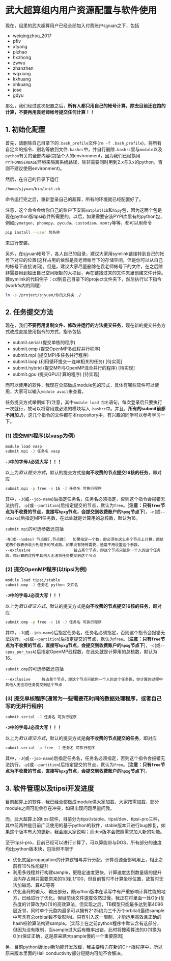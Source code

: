 # 武大超算组内用户资源配置与软件使用

现在，组里的武大超算用户已经全部加入付费账户sjyuan之下，包括
- weiqingzhou_2017
- pflv
- xtyang
- plzhao
- hxzhong
- zwwu
- zhanzhen
- wqxiong
- kxhuang
- xhkuang
- jose
- gdyu

那么，我们经过这次配置之后，**所有人都只用自己的帐号计算，除去目前还在跑的计算，不要再用袁老师帐号提交任何计算！！**

## 1. 初始化配置

首先，请删除自己目录下的`.bash_profile`文件(`rm -f .bash_profile`)，将所有自定义的指令、别名等放到文件`.bashrc`中，并自行删除`.bashrc`里与`module`以及`python`有关的全部内容(包括个人的environment，因为我们已经换用`PYTHONUSERBASE`环境来隔离系统路径，除非需要同时用到2.x与3.x的python，否则不建议使用environment)。

然后，在自己的目录下运行
```bash
/home/sjyuan/bin/init.sh
```
命令运行完之后，重新登录自己的超算，所有的环境就已经配置好了。

注意，这个命令会给你自己的账户下安装`matplotlib`和`h5py`包，因为这两个包是现在python版tipsi软件所需要的。以后，如果需要安装PYPI库里有的python包，例如`pymatgen`、`phonopy`、`pycuda`、`custodian`、`monty`等等，都可以用命令
```bash
pip install --user 包名称
```
来进行安装。

另外，在sjyuan帐号下，各人自己的目录，建议大家用symlink链接转到自己的帐号下对应的位置(这样占用的依然是袁老师帐号下的存储空间，但是你可以从自己的帐号下直接访问)。但是，建议大家尽量删除在袁老师帐号下的文件，在之后除非需要用到超出自己空间限额的大项目，再在链接过来的文件夹里创建文件计算。建symlink的代码例子：cd到自己目录下的project文件夹下，然后执行以下指令(workfs内的同理)
```bash
ln -s /project/sjyuan/你的文件夹 ./
```

## 2. 任务提交方法

现在，我们**不要再用复制文件、修改并运行的方法提交任务**，现在新的提交任务方式改成直接使用指令的方式，指令包括
- submit.serial (提交单核的程序)
- submit.omp    (提交OpenMP多线程并行程序)
- submit.mpi    (提交MPI多任务并行程序)
- submit.loop   (利用循环提交一连串相关的任务) [待实现]
- submit.hybrid (提交MPI与OpenMP混合并行的程序) [待实现]
- submit.gpu    (提交GPU计算的程序) [待实现]

而可以使用的软件，我现在全部做成module包的形式，具体有哪些软件可以使用，大家可以输入`module avail`来查看。

任务提交方式举例如下(注意，其中`module load 包名`语句，每次登录后只要执行一次就行，故可以将常用或必须的模块写入`.bashrc`中。并且，**所有的submit前都不用加./**)，这几个指令的文件都在本repository中，有兴趣的同学可以参考学习一下。
### (1) 提交MPI程序(以vasp为例)
```bash
module load vasp
submit.mpi -J 任务名 vasp
```
**`-J`中的字母J必须大写！！！**

以上为*默认提交方式*，默认的提交方式是**向不收费的节点提交16核的任务**，即对应
```bash
submit.mpi -p free -n 16 -J 任务名 可执行程序
```
其中，`-J`(或`--job-name`)后指定任务名，任务名必须指定，否则这个指令会报错无法执行，`-p`(或`--partition`)后指定提交的节点，默认为`free`。[**注意：只有`free`节点为不收费的节点，直接写`hpxg`节点，会提交到收费账户的`hpxg`节点下**]，`-n`(或`--ntasks`)后指定MPI任务数，在此处就是计算用的总核数，默认为16。

`submit.mpi`的可选参数还包括
```
-N(或--nodes) 节点数[,节点数]   如果指定一个数，即必须在这么多个节点上计算，而给定两个数表示最少到最多的节点数。如果没有特殊需要，通常不用设置这个参数。
--exclusive                   独占某个节点，即这个节点只能你一个人的这个任务跑，你计算的过程中其他人无法将任务提交到这个节点
```

### (2) 提交OpenMP程序(以tipsi为例)
```bash
module load tipsi/stable
submit.omp -J 任务名 python 文件名
```
**`-J`中的字母J必须大写！！！**

以上为*默认提交方式*，默认的提交方式是**向不收费的节点提交16核的任务**，即对应
```bash
submit.omp -p free -c 16 -J 任务名 可执行程序
```
其中，`-J`(或`--job-name`)后指定任务名，任务名必须指定，否则这个指令会报错无法执行，`-p`(或`--partition`)后指定提交的节点，默认为`free`。[**注意：只有`free`节点为不收费的节点，直接写`hpxg`节点，会提交到收费账户的`hpxg`节点下**]，`-c`(或`--cpus_per_task`)后指定OpenMP线程数，在此处就是计算用的总核数，默认为16。

`submit.omp`的可选参数还包括
```
--exclusive     独占某个节点，即这个节点只能你一个人的这个任务跑，你计算的过程中其他人无法将任务提交到这个节点
```

### (3) 提交单核程序(通常为一些需要花时间的数据处理程序，或者自己写的无并行程序)
```bash
submit.serial -J 任务名 可执行程序
```
**`-J`中的字母J必须大写！！！**

以上为*默认提交方式*，默认的提交方式是**向不收费的节点提交的任务**，即对应
```bash
submit.serial -p free -J 任务名 可执行程序
```
其中，`-J`(或`--job-name`)后指定任务名，任务名必须指定，否则这个指令会报错无法执行，`-p`(或`--partition`)后指定提交的节点，默认为`free`。[**注意：只有`free`节点为不收费的节点，直接写`hpxg`节点，会提交到收费账户的`hpxg`节点下**]。

## 3. 软件管理以及tipsi开发进度

目前超算上的软件，我已经全部做成module供大家加载，大家按需加载，部分module之间可能会存在冲突，如果出现问题尽量问我。

而，武大超算上的tipsi软件，目前分为tipsi/stable、tipsi/dev、tipsi-pro三种，其中前两种是目前广泛使用的基于python的软件，stable版本只进行bug修复，如果这个版本有大的更新，我会跟大家说明；而dev版本会按照需求加入新的功能。

至于tipsi-pro，目前已经可以进行计算了，可以算能带与DOS，所有部分的速度均比python版本快，包括但不限于
- 优化底层propagation的计算逻辑与并行分配，计算资源全部利用上，相比之前有10%性能提升
- 利用多线程并行构建sample，更稳定速度更快，计算速度达到数量级的提升且内存占用只需要原来的1/3到1/100，但目前暂时不计算坐标位置，故暂时无法加磁场、算AC等等
- 优化全局的输入、输出部分，原python版本在读写中有严重影响计算性能的地方，已经进行了优化。但目前读文件速度依然过慢，我正在将里面一处O(n)复杂度的计算改为O(1)的高效算法，但实现之后，TB模型只能最多达到第4096层近邻，同时单个元胞内最多可以拥有2^25约为三千万个orbital(最终sample中可含有总orbital数不受影响)。只有引入这一限制，才能运用高效且正确的hash校验算法构建sample。[实际上在之前python程序中默认含有这部分，但因为没有限制，当sample过大后有概率出错，此时将搜索算法的O(1)换为O(n)保证正确，这是原来建大sample慢的一个重要原因]

另，目前python版tipsi新功能开发放缓，我主要精力在新的C++版程序中，所以原来版本里面的Hall conductivity部分短期内可能不会解决。
